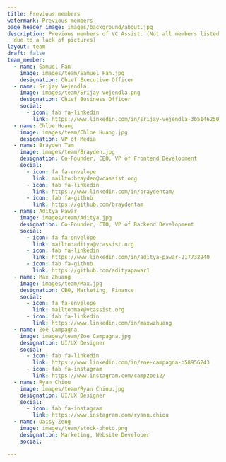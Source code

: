 ```yaml
---
title: Previous members
watermark: Previous members
page_header_image: images/background/about.jpg
description: Previous members of VC Assist. (Not all members listed
  due to a lack of pictures)
layout: team
draft: false
team_member:
  - name: Samuel Fan
    image: images/team/Samuel Fan.jpg
    designation: Chief Executive Officer
  - name: Srijay Vejendla
    image: images/team/Srijay Vejendla.png
    designation: Chief Business Officer
    social:
      - icon: fab fa-linkedin
        link: https://www.linkedin.com/in/srijay-vejendla-3b5146250
  - name: Chloe Huang
    image: images/team/Chloe Huang.jpg
    designation: VP of Media
  - name: Brayden Tam
    image: images/team/Brayden.jpg
    designation: Co-Founder, CEO, VP of Frontend Development
    social:
      - icon: fa fa-envelope
        link: mailto:brayden@vcassist.org
      - icon: fab fa-linkedin
        link: https://www.linkedin.com/in/braydentam/
      - icon: fab fa-github
        link: https://github.com/braydentam
  - name: Aditya Pawar
    image: images/team/Aditya.jpg
    designation: Co-Founder, CTO, VP of Backend Development
    social:
      - icon: fa fa-envelope
        link: mailto:aditya@vcassist.org
      - icon: fab fa-linkedin
        link: https://www.linkedin.com/in/aditya-pawar-217732240
      - icon: fab fa-github
        link: https://github.com/adityapawar1
  - name: Max Zhuang
    image: images/team/Max.jpg
    designation: CBO, Marketing, Finance
    social:
      - icon: fa fa-envelope
        link: mailto:max@vcassist.org
      - icon: fab fa-linkedin
        link: https://www.linkedin.com/in/maxwzhuang
  - name: Zoe Campagna
    image: images/team/Zoe Campagna.jpg
    designation: UI/UX Designer
    social:
      - icon: fab fa-linkedin
        link: https://www.linkedin.com/in/zoe-campagna-b58956243
      - icon: fab fa-instagram
        link: https://www.instagram.com/campzoe12/
  - name: Ryan Chiou
    image: images/team/Ryan Chiou.jpg
    designation: UI/UX Designer
    social:
      - icon: fab fa-instagram
        link: https://www.instagram.com/ryann.chiou
  - name: Daisy Zeng
    image: images/team/stock-photo.png
    designation: Marketing, Website Developer
    social:

---
```

